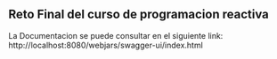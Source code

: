 ## Reto Final del curso de programacion reactiva

La Documentacion se puede consultar en el siguiente link:
http://localhost:8080/webjars/swagger-ui/index.html
